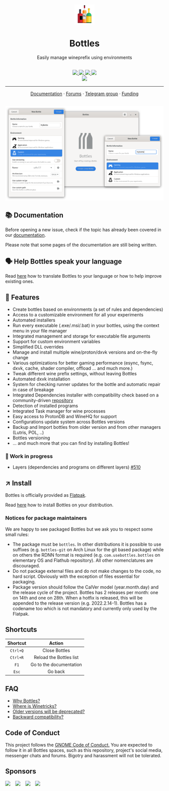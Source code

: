 <div align="center">
  <img src="https://raw.githubusercontent.com/bottlesdevs/Bottles/main/data/icons/hicolor/scalable/apps/com.usebottles.bottles.svg" width="64">
  <h1 align="center">Bottles</h1>
  <p align="center">Easily manage wineprefix using environments</p>
</div>

<br/>

<div align="center">
  <a href="https://hosted.weblate.org/engage/bottles">
    <img src="https://hosted.weblate.org/widgets/bottles/-/bottles/svg-badge.svg" />
  </a>
  <a href="https://www.codefactor.io/repository/github/bottlesdevs/bottles/overview/main">
    <img src="https://www.codefactor.io/repository/github/bottlesdevs/bottles/badge/main" />
  </a>
  <a href="https://github.com/bottlesdevs/Bottles/blob/main/LICENSE">
    <img src="https://img.shields.io/badge/License-GPL--3.0-blue.svg">
  </a>
  <a href="https://github.com/bottlesdevs/Bottles/actions">
    <img src="https://github.com/bottlesdevs/Bottles/workflows/Build%20release%20packages/badge.svg">
  </a>
  <br>
  <a href="https://stopthemingmy.app" title="Please do not theme this app">
    <img src="https://stopthemingmy.app/badge.svg">
  </a>

  <hr />

  <a href="https://docs.usebottles.com">Documentation</a> ·
  <a href="https://forums.usebottles.com">Forums</a> · 
  <a href="https://t.me/usebottles">Telegram group</a> · 
  <a href="https://usebottles.com/funding">Funding</a>
</div>

<br/>

<div align="center">
  <img src="https://raw.githubusercontent.com/bottlesdevs/Bottles/main/screenshot.png">
</div>

## 📚 Documentation
Before opening a new issue, check if the topic has already been covered 
in our [documentation](https://docs.usebottles.com).

Please note that some pages of the documentation are still being written.

## 🗣 Help Bottles speak your language
Read [here](po#readme) how to translate Bottles to your language or how to help
improve existing ones.

## 🦾 Features
- Create bottles based on environments (a set of rules and dependencies)
- Access to a customizable environment for all your experiments
- Automated installers
- Run every executable (.exe/.msi/.bat) in your bottles, using the context menu in your file manager
- Integrated management and storage for executable file arguments
- Support for custom environment variables
- Simplified DLL overrides
- Manage and install multiple wine/proton/dxvk versions and on-the-fly change
- Various optimizations for better gaming performance (esync, fsync, dxvk, cache, shader compiler, offload ... and much more.)
- Tweak different wine prefix settings, without leaving Bottles
- Automated dxvk installation
- System for checking runner updates for the bottle and automatic repair in case of breakage
- Integrated Dependencies installer with compatibility check based on a community-driven [repository](https://github.com/bottlesdevs/dependencies)
- Detection of installed programs
- Integrated Task manager for wine processes
- Easy access to ProtonDB and WineHQ for support
- Configurations update system across Bottles versions
- Backup and Import bottles from older version and from other managers (Lutris, POL, ..)
- Bottles versioning
- ... and much more that you can find by installing Bottles!

### 🚧 Work in progress
- Layers (dependencies and programs on different layers) [#510](https://github.com/bottlesdevs/Bottles/issues/510)

## ↗️ Install
Bottles is officially provided as [Flatpak](https://flathub.org/apps/details/com.usebottles.bottles).

Read [here](https://docs.usebottles.com/getting-started/installation) how to
install Bottles on your distribution.

### Notices for package maintainers
We are happy to see packaged Bottles but we ask you to respect some small rules:
- The package must be `bottles`. In other distributions it is possible to use suffixes (e.g. `bottles-git` on Arch Linux for the git based package) while on others the RDNN format is required (e.g. `com.usebottles.bottles` on elementary OS and Flathub repository). All other nomenclatures are discouraged.
- Do not package external files and do not make changes to the code, no hard script. Obviously with the exception of files essential for packaging.
- Package version should follow the CalVer model (year.month.day) and the release cycle of the project. Bottles has 2 releases per month: one on 14th and one on 28th. When a hotfix is released, this will be appended to the release version (e.g. 2022.2.14-1). Bottles has a codename too which is not mandatory and currently only used by the Flatpak.

## Shortcuts
| Shortcut |         Action          |
|:--------:|:-----------------------:|
| `Ctrl+Q` |      Close Bottles      |
| `Ctrl+R` | Reload the Bottles list |
|   `F1`   | Go to the documentation |
|  `Esc`   |         Go back         |

## FAQ
- [Why Bottles?](https://docs.usebottles.com/faq/why-bottles)
- [Where is Winetricks?](https://docs.usebottles.com/faq/where-is-winetricks)
- [Older versions will be deprecated?](https://docs.usebottles.com/faq/updates-and-old-versions#older-versions-will-be-deprecated)
- [Backward compatibility?](https://docs.usebottles.com/faq/updates-and-old-versions#backward-compatibility)

## Code of Conduct
This project follows the [GNOME Code of Conduct.](https://wiki.gnome.org/Foundation/CodeOfConduct) You are expected to follow it in all Bottles spaces, such as this repository, project's social media, messenger chats and forums. Bigotry and harassment will not be tolerated.

## Sponsors
<a href="https://www.jetbrains.com/?from=bottles"><img height="55" src="https://unifiedban.solutions/static/images/jetbrains-logos/jetbrains.png" /></a>&nbsp;&nbsp;&nbsp;
<a href="https://www.gitbook.com/?ref=bottles"><img height="55" src="https://www.gitbook.com/cdn-cgi/image/height=55,fit=contain,dpr=1,format=auto/https%3A%2F%2F2775338190-files.gitbook.io%2F~%2Ffiles%2Fv0%2Fb%2Fgitbook-x-prod.appspot.com%2Fo%2Fspaces%252FNkEGS7hzeqa35sMXQZ4X%252Flogo%252FTO5E3RjWKeaJmYYWMGWV%252Fspaces_gitbook_avatar-rectangle.png%3Falt%3Dmedia%26token%3Da34e957e-f044-4bee-abee-23946d2e9cfb" /></a>&nbsp;&nbsp;&nbsp;
<a href="https://www.linode.com/?from=bottles"><img height="48" src="https://usebottles.com/uploads/linode-brand.png" /></a>&nbsp;&nbsp;&nbsp;
<a href="https://appwrite.io//?from=bottles"><img height="48" src="https://usebottles.com/uploads/built-with-appwrite.svg" /></a>
